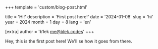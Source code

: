 +++
template = 'custom/blog-post.html'

title = 'Hi!'
description = 'First post here!'
date = '2024-01-08'
slug = 'hi'
year = 2024
month = 1
day = 8
lang = 'en'

[extra]
author = 'b1ek <me@blek.codes>'
+++

Hey, this is the first post here! We'll se how it goes from there.
